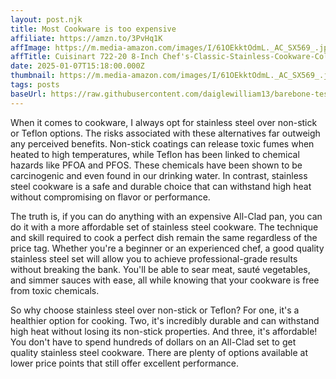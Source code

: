 ```yaml
---
layout: post.njk
title: Most Cookware is too expensive
affiliate: https://amzn.to/3PvHq1K
affImage: https://m.media-amazon.com/images/I/61OEkktOdmL._AC_SX569_.jpg
affTitle: Cuisinart 722-20 8-Inch Chef's-Classic-Stainless-Cookware-Collection, 8", Open Skillet 
date: 2025-01-07T15:18:00.000Z
thumbnail: https://m.media-amazon.com/images/I/61OEkktOdmL._AC_SX569_.jpg
tags: posts
baseUrl: https://raw.githubusercontent.com/daiglewilliam13/barebone-test-1/refs/heads/main
---
```

When it comes to cookware, I always opt for stainless steel over non-stick or Teflon options. The risks associated with these alternatives far outweigh any perceived benefits. Non-stick coatings can release toxic fumes when heated to high temperatures, while Teflon has been linked to chemical hazards like PFOA and PFOS. These chemicals have been shown to be carcinogenic and even found in our drinking water. In contrast, stainless steel cookware is a safe and durable choice that can withstand high heat without compromising on flavor or performance.

The truth is, if you can do anything with an expensive All-Clad pan, you can do it with a more affordable set of stainless steel cookware. The technique and skill required to cook a perfect dish remain the same regardless of the price tag. Whether you're a beginner or an experienced chef, a good quality stainless steel set will allow you to achieve professional-grade results without breaking the bank. You'll be able to sear meat, sauté vegetables, and simmer sauces with ease, all while knowing that your cookware is free from toxic chemicals.

So why choose stainless steel over non-stick or Teflon? For one, it's a healthier option for cooking. Two, it's incredibly durable and can withstand high heat without losing its non-stick properties. And three, it's affordable! You don't have to spend hundreds of dollars on an All-Clad set to get quality stainless steel cookware. There are plenty of options available at lower price points that still offer excellent performance.
